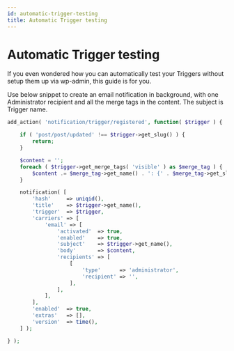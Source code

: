 ```yaml
---
id: automatic-trigger-testing
title: Automatic Trigger testing
---
```


# Automatic Trigger testing

If you even wondered how you can automatically test your Triggers without setup them up via wp-admin, this guide is for you.

Use below snippet to create an email notification in background, with one Administrator recipient and all the merge tags in the content. The subject is Trigger name.

```php
add_action( 'notification/trigger/registered', function( $trigger ) {

	if ( 'post/post/updated' !== $trigger->get_slug() ) {
		return;
	}

	$content = '';
	foreach ( $trigger->get_merge_tags( 'visible' ) as $merge_tag ) {
		$content .= $merge_tag->get_name() . ': {' . $merge_tag->get_slug() . '}' . "\r\n\r\n";
	}

	notification( [
		'hash'     => uniqid(),
		'title'    => $trigger->get_name(),
		'trigger'  => $trigger,
		'carriers' => [
			'email' => [
				'activated'  => true,
				'enabled'    => true,
				'subject'    => $trigger->get_name(),
				'body'       => $content,
				'recipients' => [
					[
						'type'      => 'administrator',
						'recipient' => '',
					],
				],
			],
		],
		'enabled'  => true,
		'extras'   => [],
		'version'  => time(),
	] );

} );
```
